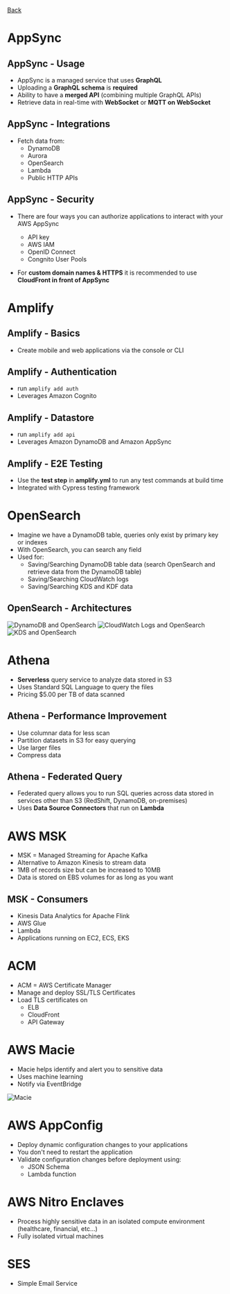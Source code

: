 [Back](./AWS.md)

# AppSync

## AppSync - Usage

- AppSync is a managed service that uses **GraphQL**
- Uploading a **GraphQL schema** is **required**
- Ability to have a **merged API** (combining multiple GraphQL APIs)
- Retrieve data in real-time with **WebSocket** or **MQTT on WebSocket**

## AppSync - Integrations

- Fetch data from:
  - DynamoDB
  - Aurora
  - OpenSearch
  - Lambda
  - Public HTTP APIs

## AppSync - Security

- There are four ways you can authorize applications to interact with your AWS AppSync

  - API key
  - AWS IAM
  - OpenID Connect
  - Congnito User Pools

- For **custom domain names & HTTPS** it is recommended to use **CloudFront in front of AppSync**

# Amplify

## Amplify - Basics

- Create mobile and web applications via the console or CLI

## Amplify - Authentication

- run `amplify add auth`
- Leverages Amazon Cognito

## Amplify - Datastore

- run `amplify add api`
- Leverages Amazon DynamoDB and Amazon AppSync

## Amplify - E2E Testing

- Use the **test step** in **amplify.yml** to run any test commands at build time
- Integrated with Cypress testing framework

# OpenSearch

- Imagine we have a DynamoDB table, queries only exist by primary key or indexes
- With OpenSearch, you can search any field
- Used for:
  - Saving/Searching DynamoDB table data (search OpenSearch and retrieve data from the DynamoDB table)
  - Saving/Searching CloudWatch logs
  - Saving/Searching KDS and KDF data

## OpenSearch - Architectures

![DynamoDB and OpenSearch](./assets/74.png)
![CloudWatch Logs and OpenSearch](./assets/75.png)
![KDS and OpenSearch](./assets/76.png)

# Athena

- **Serverless** query service to analyze data stored in S3
- Uses Standard SQL Language to query the files
- Pricing $5.00 per TB of data scanned

## Athena - Performance Improvement

- Use columnar data for less scan
- Partition datasets in S3 for easy querying
- Use larger files
- Compress data

## Athena - Federated Query

- Federated query allows you to run SQL queries across data stored in services other than S3 (RedShift, DynamoDB, on-premises)
- Uses **Data Source Connectors** that run on **Lambda**

# AWS MSK

- MSK = Managed Streaming for Apache Kafka
- Alternative to Amazon Kinesis to stream data
- 1MB of records size but can be increased to 10MB
- Data is stored on EBS volumes for as long as you want

## MSK - Consumers

- Kinesis Data Analytics for Apache Flink
- AWS Glue
- Lambda
- Applications running on EC2, ECS, EKS

# ACM

- ACM = AWS Certificate Manager
- Manage and deploy SSL/TLS Certificates
- Load TLS certificates on
  - ELB
  - CloudFront
  - API Gateway

# AWS Macie

- Macie helps identify and alert you to sensitive data
- Uses machine learning
- Notify via EventBridge

![Macie](./assets/77.png)

# AWS AppConfig

- Deploy dynamic configuration changes to your applications
- You don't need to restart the application
- Validate configuration changes before deployment using:
  - JSON Schema
  - Lambda function

# AWS Nitro Enclaves

- Process highly sensitive data in an isolated compute environment (healthcare, financial, etc...)
- Fully isolated virtual machines

# SES

- Simple Email Service
